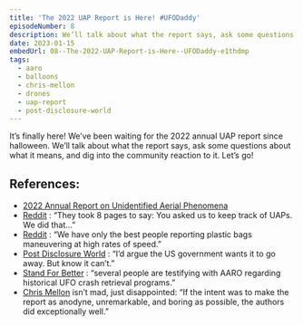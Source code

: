 ```yaml
---
title: 'The 2022 UAP Report is Here! #UFODaddy'
episodeNumber: 8
description: We’ll talk about what the report says, ask some questions about what it means, and dig into the community reaction to it.
date: 2023-01-15
embedUrl: 08--The-2022-UAP-Report-is-Here--UFODaddy-e1thdmp
tags:
  - aaro
  - balloons
  - chris-mellon
  - drones
  - uap-report
  - post-disclosure-world
---
```


It’s finally here! We’ve been waiting for the 2022 annual UAP report since halloween. We’ll talk about what the report says, ask some questions about what it means, and dig into the community reaction to it. Let’s go!

## References:

- [⁠2022 Annual Report on Unidentified Aerial Phenomena⁠](https://www.dni.gov/index.php/newsroom/reports-publications/reports-publications-2023/item/2354-2022-annual-report-on-unidentified-aerial-phenomena)
- [⁠Reddit⁠](https://www.reddit.com/r/UFOs/comments/10a9qw6/comment/j43gylg/) : “They took 8 pages to say: You asked us to keep track of UAPs. We did that…”
- [⁠Reddit⁠](https://www.reddit.com/r/UFOs/comments/10a5cr1/comment/j4351rv/?utm_source=reddit&utm_medium=web2x&context=3) : “We have only the best people reporting plastic bags maneuvering at high rates of speed.”
- [⁠Post Disclosure World⁠](https://twitter.com/PostDisclosure/status/1613685838985961472) : “I’d argue the US government wants it to go away. But know it can’t.”
- [⁠Stand For Better⁠](https://twitter.com/StandForBetter/status/1614007071988645889) : “several people are testifying with AARO regarding historical UFO crash retrieval programs.”
- [⁠Chris Mellon⁠](https://www.christophermellon.net/post/key-takeaways-from-2023-odni-uap-report) isn’t mad, just disappointed: “If the intent was to make the report as anodyne, unremarkable, and boring as possible, the authors did exceptionally well.”
